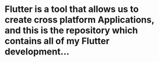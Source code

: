 # Flutter is a tool that allows us to create cross platform Applications, and this is the repository which contains all of my Flutter development...
